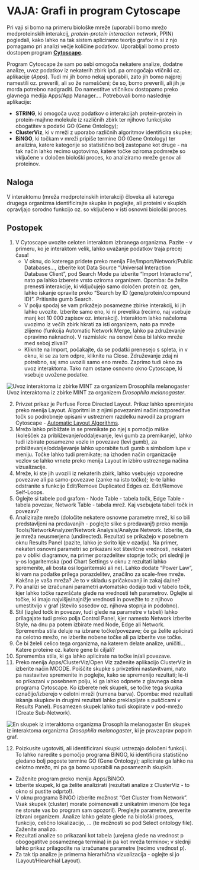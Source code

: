 # VAJA: Grafi in program Cytoscape

Pri vaji si bomo na primeru biološke mreže (uporabili bomo mrežo medproteinskih interakcij, *protein-protein interaction network*, PPIN) pogledali, kako lahko na tak sistem apliciramo teorijo grafov in si z njo pomagamo pri analizi večje količine podatkov. Uporabljali bomo prosto dostopen program [**Cytoscape**](http://cytoscape.org).

Program Cytoscape že sam po sebi omogoča nekatere analize, dodatne analize, uvoz podatkov iz nekaterih zbirk ipd. pa omogočajo vtičniki oz. aplikacije (*Apps*). Tudi mi jih bomo nekaj uporabili, zato jih bomo najprej namestili oz. preverili, ali so že nameščeni; če so, bomo preverili, ali jih je morda potrebno nadgraditi. Do namestitve vtičnikov dostopamo preko glavnega medija Apps/App Manager.... Potrebovali bomo naslednje aplikacije:
* **STRING**, ki omogoča uvoz podatkov o interakcijah protein-protein in protein-majhne molekule iz različnih zbirk ter njihovo funkcijsko obogatitev s podatki GO (Gene Ontology);
* **ClusterViz**, ki v mreži z uporabo različnih algoritmov identificira skupke;
* **BiNGO**, ki točkam v mreži pripiše termine GO (Gene Ontology) ter analizira, katere kategorije so statistično bolj zastopane kot druge - na tak način lahko recimo ugotovimo, katere točke oziroma podmreže so vključene v določen biološki proces, ko analiziramo mreže genov ali proteinov.

## Naloga

V interaktomu (mreža medproteinskih interakcij) človeka ali katerega drugega organizma identificirajte skupke in poglejte, ali proteini v skupkih opravljajo sorodno funkcijo oz. so vključeno v isti osnovni biološki proces.

## Postopek

1. V Cytoscape uvozite celoten interaktom izbranega organizma. Pazite - v primeru, ko je interaktom velik, lahko uvažanje podatkov traja precej časa!
   * V oknu, do katerega pridete preko menija File/Import/Network/Public Databases..., izberite kot Data Source “Universal Interaction Database Client”, pod Search Mode pa izberite “Import Interactome”, nato pa lahko izberete vrsto oziroma organizem. Opomba: če želite prenesti interakcije, ki vključujejo samo določen protein oz. gen, lahko iskanje opravite preko “Search by ID (gene/protein/compound ID)”. Pritisnite gumb Search.
   * V polju spodaj se vam prikažejo posamezne zbirke interakcij, ki jih lahko uvozite. Izberite samo eno, ki ni prevelika (recimo, naj vsebuje manj kot 10 000 zapisov oz. interakcij). Interaktom lahko načeloma uvozimo iz večih zbirk hkrati za isti organizem, nato pa mreže zlijemo (funkcija Automatic Network Merge, lahko pa združevanje opravimo naknadno). V razmislek: na osnovi česa bi lahko mreže med seboj zlivali?
   * Kliknite na Import, počakajte, da se podatki prenesejo s spleta, in v oknu, ki se za tem odpre, kliknite na Close. Združevanje zdaj ni potrebno, saj smo uvozili samo eno mrežo. Zaprimo tudi okno za uvoz interaktoma. Tako nam ostane osnovno okno Cytoscape, ki vsebuje uvožene podatke.

![Uvoz interaktoma iz zbirke MINT za organizem Drosophila melanogaster](slike/grafi_cytoscape_01.png)
Uvoz interaktoma iz zbirke MINT za organizem *Drosophila melanogaster*.

2. Privzet prikaz je Perfuse Force Directed Layout. Prikaz lahko spreminjate preko menija Layout. Algoritmi in z njimi povezanimi načini razporeditve točk so podrobneje opisani v ustreznem razdelku navodil za program Cytoscape - [Automatic Layout Algorithms](http://manual.cytoscape.org/en/stable/Navigation_and_Layout.html?highlight=layout#automatic-layout-algorithms).
3. Mrežo lahko približate in se premikate po njej s pomočjo miške (kolešček za približevanje/oddaljevanje, levi gumb za premikanje), lahko tudi izbirate posamezne vozle in povezave (levi gumb), za približevanje/oddaljevanje lahko uporabite tudi gumb s simbolom lupe v meniju. Točke lahko tudi premikate; na izhoden način organizacije vozlov se lahko vrnete preko menija Layout in izbiro ustreznega načina vizualizacije.
4. Mreže, ki ste jih uvozili iz nekaterih zbirk, lahko vsebujejo vzporedne povezave ali pa samo-povezave (zanke na isto točko); le-te lahko odstranite s funkcijo Edit/Remove Duplicated Edges oz. Edit/Remove Self-Loops.
5. Oglejte si tabele pod grafom - Node Table - tabela točk, Edge Table - tabela povezav, Network Table - tabela mrež. Kaj vsebujeta tabeli točk in povezav?
6. Analizirajte mrežo (določite nekatere osnovne parametre mrež, ki so bili predstavljeni na predavanjih - poglejte slike s predavanj!) preko menija Tools/NetworkAnalyzer/Network Analysis/Analyze Network. Izberite, da je mreža neusmerjena (undirected). Rezultati se prikažejo v posebnem oknu Results Panel (pazite, lahko je skrito kje v ozadju). Na primer, nekateri osnovni parametri so prikazani kot številčne vrednosti, nekateri pa v obliki diagramov, na primer porazdelitev stopnje točk; pri slednji je y-os logaritemska (pod Chart Settings v oknu z rezultati lahko spremenite, ali bosta osi logaritemski ali ne). Lahko dodate “Power Law”, ki vam na podatke prilega porazdelitev, značilno za scale-free mreže. Kakšna je vaša mreža? Je to v skladu s pričakovanji in zakaj da/ne?
7. Po analizi se izračunani parametri avtomatsko dodajo tudi v tabelo točk, kjer lahko točke razvrščate glede na vrednosti teh parametrov. Oglejte si točke, ki imajo najvišje/najnižje vrednosti in povežite to z njihovo umestitvijo v graf (število sosedov oz. njihova stopnja in podobno).
8. Stil (izgled točk in povezav, tudi glede na parametre v tabeli) lahko prilagajate tudi preko polja Control Panel, kjer namesto Network izberite Style, na dnu pa potem izbirate med Node, Edge ali Network. Sprememba stila deluje na izbrane točke/povezave; če ga želite aplicirati na celotno mrežo, ne izberite nobene točke ali pa izberite vse točke.
9. Če bi želeli celico tega organizma, na katerem delate analize, uničiti... Katere proteine oz. katere gene bi ciljali?
10. Sprememba stila, ki ga lahko aplicirate na točke in/ali povezave.
11. Preko menija Apps/ClusterViz/Open Viz zaženite aplikacijo ClusterViz in izberite način MCODE. Poiščite skupke s privzetimi nastavitvami, nato pa nastavitve spremenite in poglejte, kako se spremenijo rezultati; le-ti so prikazani v posebnem polju, ki ga lahko odpnete z glavnega okna programa Cytoscape. Ko izberete nek skupek, se točke tega skupka označijo/izberejo v celotni mreži (rumena barva). Opomba: med rezultati iskanja skupkov in drugimi rezultati lahko preklapljate s puščicami v Results Panel). Posamezen skupek lahko tudi skopirate v pod-mrežo (Create Sub-Network).

![En skupek iz interaktoma organizma Drosophila melanogaster](slike/grafi_cytoscape_02.png)
En skupek iz interaktoma organizma *Drosophila melanogaster*, ki je pravzaprav popoln graf.

12. Poizkusite ugotoviti, ali identificirani skupki ustrezajo določeni funkciji. To lahko naredite s pomočjo programa BiNGO, ki identificira statistično gledano bolj pogoste termine GO (Gene Ontology); aplicirate ga lahko na celotno mrežo, mi pa ga bomo uporabili na posameznih skupkih.
   * Zaženite program preko menija Apps/BiNGO.
   * Izberite skupek, ki ga želite analizirati (rezultati analize z ClusterViz - to okno si pustite odprto!).
   * V oknu programa BiNGO izberite možnost “Get Cluster from Network”. Vsak skupek (cluster) morate poimenovati z unikatnim imenom (če tega ne storute vas bo program sam opozoril). Preglejte parametre, preverite izbrani organizem. Analize lahko gelate glede na biološki proces, funkcijo, celično lokalizacijo, ... (te možnosti so pod Select ontology file). Zaženite analizo.
   * Rezultati analize so prikazani kot tabela (urejena glede na vrednost p obogogatitve posameznega termina) in pa kot mreža terminov; v slednji lahko prikaz prilagodite na izračunane parametre (recimo vrednost p).
   * Za tak tip analize je primerna hierarhična vizualizacija - oglejte si jo (Layout/Hiearchial Layout).
